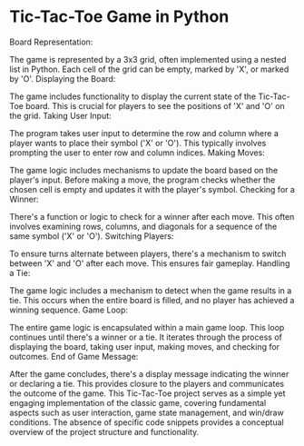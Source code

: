 # Tic-Tac-Toe Game in Python
Board Representation:

The game is represented by a 3x3 grid, often implemented using a nested list in Python. Each cell of the grid can be empty, marked by 'X', or marked by 'O'.
Displaying the Board:

The game includes functionality to display the current state of the Tic-Tac-Toe board. This is crucial for players to see the positions of 'X' and 'O' on the grid.
Taking User Input:

The program takes user input to determine the row and column where a player wants to place their symbol ('X' or 'O'). This typically involves prompting the user to enter row and column indices.
Making Moves:

The game logic includes mechanisms to update the board based on the player's input. Before making a move, the program checks whether the chosen cell is empty and updates it with the player's symbol.
Checking for a Winner:

There's a function or logic to check for a winner after each move. This often involves examining rows, columns, and diagonals for a sequence of the same symbol ('X' or 'O').
Switching Players:

To ensure turns alternate between players, there's a mechanism to switch between 'X' and 'O' after each move. This ensures fair gameplay.
Handling a Tie:

The game logic includes a mechanism to detect when the game results in a tie. This occurs when the entire board is filled, and no player has achieved a winning sequence.
Game Loop:

The entire game logic is encapsulated within a main game loop. This loop continues until there's a winner or a tie. It iterates through the process of displaying the board, taking user input, making moves, and checking for outcomes.
End of Game Message:

After the game concludes, there's a display message indicating the winner or declaring a tie. This provides closure to the players and communicates the outcome of the game.
This Tic-Tac-Toe project serves as a simple yet engaging implementation of the classic game, covering fundamental aspects such as user interaction, game state management, and win/draw conditions. The absence of specific code snippets provides a conceptual overview of the project structure and functionality.
